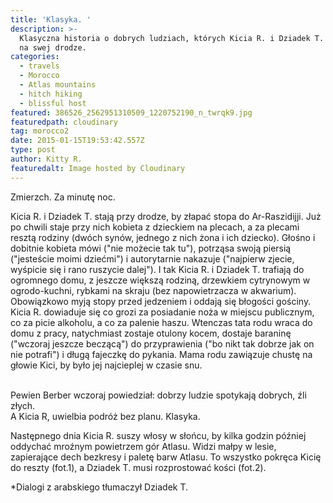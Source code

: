 ```yaml
---
title: 'Klasyka. '
description: >-
  Klasyczna historia o dobrych ludziach, których Kicia R. i Dziadek T. spotykają
  na swej drodze.
categories:
  - travels
  - Morocco
  - Atlas mountains
  - hitch hiking
  - blissful host
featured: 386526_2562951310509_1220752190_n_twrqk9.jpg
featuredpath: cloudinary
tag: morocco2
date: 2015-01-15T19:53:42.557Z
type: post
author: Kitty R.
featuredalt: Image hosted by Cloudinary
---
```

Zmierzch. Za minutę noc.

Kicia R. i Dziadek T. stają przy drodze, by złapać stopa do Ar-Raszidijji. Już po chwili staje przy nich kobieta z dzieckiem na plecach, a za plecami resztą rodziny (dwóch synów, jednego z nich żona i ich dziecko). Głośno i dobitnie kobieta mówi ("nie możecie tak tu"), potrząsa swoją piersią ("jesteście moimi dziećmi") i autorytarnie nakazuje ("najpierw zjecie, wyśpicie się i rano ruszycie dalej"). I tak Kicia R. i Dziadek T. trafiają do ogromnego domu, z jeszcze większą rodziną, drzewkiem cytrynowym w ogrodo-kuchni, rybkami na skraju (bez napowietrzacza w akwarium). Obowiązkowo myją stopy przed jedzeniem i oddają się błogości gościny. Kicia R. dowiaduje się co grozi za posiadanie noża w miejscu publicznym, co za picie alkoholu, a co za palenie haszu. Wtenczas tata rodu wraca do domu z pracy, natychmiast zostaje otulony kocem, dostaje baraninę ("wczoraj jeszcze beczącą") do przyprawienia ("bo nikt tak dobrze jak on nie potrafi") i długą fajeczkę do pykania. Mama rodu zawiązuje chustę na głowie Kici, by było jej najcieplej w czasie snu. 

\
Pewien Berber wczoraj powiedział: dobrzy ludzie spotykają dobrych, źli złych.\
A Kicia R, uwielbia podróż bez planu. Klasyka.

Następnego dnia Kicia R. suszy włosy w słońcu, by kilka godzin później oddychać mroźnym powietrzem gór Atlasu. Widzi małpy w lesie, zapierające dech bezkresy i paletę barw Atlasu. To wszystko pokręca Kicię do reszty (fot.1), a Dziadek T. musi rozprostować kości (fot.2).

\*Dialogi z arabskiego tłumaczył Dziadek T.
